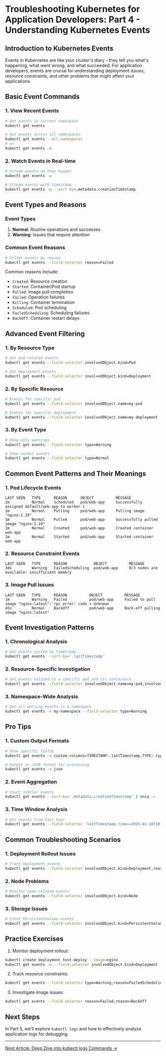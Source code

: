 # Troubleshooting Kubernetes for Application Developers: Part 4 - Understanding Kubernetes Events

## Introduction to Kubernetes Events

Events in Kubernetes are like your cluster's diary - they tell you what's happening, what went wrong, and what succeeded. For application developers, events are crucial for understanding deployment issues, resource constraints, and other problems that might affect your applications.

## Basic Event Commands

### 1. View Recent Events
```bash
# Get events in current namespace
kubectl get events

# Get events across all namespaces
kubectl get events --all-namespaces
# or
kubectl get events -A
```

### 2. Watch Events in Real-time
```bash
# Stream events as they happen
kubectl get events -w

# Stream events with timestamp
kubectl get events -w --sort-by=.metadata.creationTimestamp
```

## Event Types and Reasons

### Event Types
1. **Normal**: Routine operations and successes
2. **Warning**: Issues that require attention

### Common Event Reasons
```bash
# Filter events by reason
kubectl get events --field-selector reason=Failed
```

Common reasons include:
- `Created`: Resource creation
- `Started`: Container/Pod startup
- `Pulled`: Image pull completion
- `Failed`: Operation failures
- `Killing`: Container termination
- `Scheduled`: Pod scheduling
- `FailedScheduling`: Scheduling failures
- `BackOff`: Container restart delays

## Advanced Event Filtering

### 1. By Resource Type
```bash
# Get pod-related events
kubectl get events --field-selector involvedObject.kind=Pod

# Get deployment events
kubectl get events --field-selector involvedObject.kind=Deployment
```

### 2. By Specific Resource
```bash
# Events for specific pod
kubectl get events --field-selector involvedObject.name=my-pod

# Events for specific deployment
kubectl get events --field-selector involvedObject.name=my-deployment
```

### 3. By Event Type
```bash
# Show only warnings
kubectl get events --field-selector type=Warning

# Show normal events
kubectl get events --field-selector type=Normal
```

## Common Event Patterns and Their Meanings

### 1. Pod Lifecycle Events
```
LAST SEEN   TYPE      REASON      OBJECT          MESSAGE
2m          Normal    Scheduled   pod/web-app     Successfully assigned default/web-app to worker-1
1m          Normal    Pulling     pod/web-app     Pulling image "nginx:1.19"
1m          Normal    Pulled      pod/web-app     Successfully pulled image "nginx:1.19"
1m          Normal    Created     pod/web-app     Created container web-app
1m          Normal    Started     pod/web-app     Started container web-app
```

### 2. Resource Constraint Events
```
LAST SEEN   TYPE      REASON            OBJECT          MESSAGE
30s         Warning   FailedScheduling  pod/web-app     0/3 nodes are available: insufficient memory
```

### 3. Image Pull Issues
```
LAST SEEN   TYPE      REASON          OBJECT          MESSAGE
1m          Warning   Failed          pod/web-app     Failed to pull image "nginx:latest": rpc error: code = Unknown
45s         Normal    BackOff         pod/web-app     Back-off pulling image "nginx:latest"
```

## Event Investigation Patterns

### 1. Chronological Analysis
```bash
# Get events sorted by timestamp
kubectl get events --sort-by='.lastTimestamp'
```

### 2. Resource-Specific Investigation
```bash
# Get events related to a specific pod and its containers
kubectl get events --field-selector involvedObject.name=my-pod,involvedObject.kind=Pod
```

### 3. Namespace-Wide Analysis
```bash
# Get all warning events in a namespace
kubectl get events -n my-namespace --field-selector type=Warning
```

## Pro Tips

### 1. Custom Output Formats
```bash
# Show specific fields
kubectl get events -o custom-columns=TIMESTAMP:.lastTimestamp,TYPE:.type,REASON:.reason,MESSAGE:.message

# Output in JSON format for processing
kubectl get events -o json
```

### 2. Event Aggregation
```bash
# Count similar events
kubectl get events --sort-by='.metadata.creationTimestamp' | uniq -c
```

### 3. Time Window Analysis
```bash
# Get events from last hour
kubectl get events --field-selector 'lastTimestamp.time>=2025-01-10T10:00:00Z'
```

## Common Troubleshooting Scenarios

### 1. Deployment Rollout Issues
```bash
# Track deployment events
kubectl get events --field-selector involvedObject.kind=Deployment,reason=FailedCreate
```

### 2. Node Problems
```bash
# Monitor node-related events
kubectl get events --field-selector involvedObject.kind=Node
```

### 3. Storage Issues
```bash
# Check PersistentVolume events
kubectl get events --field-selector involvedObject.kind=PersistentVolume
```

## Practice Exercises

1. Monitor deployment rollout:
```bash
kubectl create deployment test-deploy --image=nginx
kubectl get events -w --field-selector involvedObject.kind=Deployment
```

2. Track resource constraints:
```bash
kubectl get events --field-selector type=Warning,reason=FailedScheduling
```

3. Investigate image issues:
```bash
kubectl get events --field-selector reason=Failed,reason=BackOff
```

## Next Steps

In Part 5, we'll explore `kubectl logs` and how to effectively analyze application logs for debugging.

---

[Next Article: Deep Dive into kubectl logs Commands →](./5_kubectl_logs.md)
